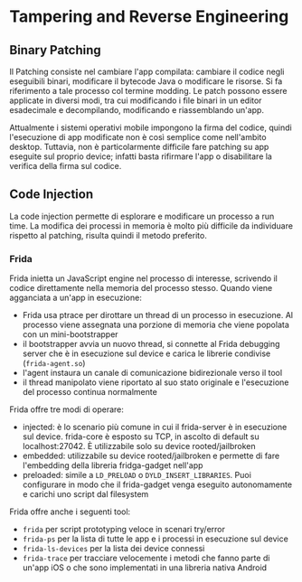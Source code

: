 # Tampering and Reverse Engineering

## Binary Patching

Il Patching consiste nel cambiare l'app compilata:
cambiare il codice negli eseguibili binari,
modificare il bytecode Java
o modificare le risorse.
Si fa riferimento a tale processo col termine modding.
Le patch possono essere applicate in diversi modi, tra cui
modificando i file binari in un editor esadecimale e 
decompilando, modificando e riassemblando un'app.

Attualmente i sistemi operativi mobile impongono la firma del codice, quindi l'esecuzione di app modificate non è così semplice come nell'ambito desktop.
Tuttavia, non è particolarmente difficile fare patching su app eseguite sul proprio device; 
infatti basta rifirmare l'app o disabilitare la verifica della firma sul codice.

## Code Injection

La code injection permette di esplorare e modificare un processo a run time.
La modifica dei processi in memoria è molto più difficile da individuare rispetto al patching, risulta quindi il metodo preferito.

### Frida

Frida inietta un JavaScript engine nel processo di interesse, scrivendo il codice direttamente nella memoria del processo stesso.
Quando viene agganciata a un'app in esecuzione:

- Frida usa ptrace per dirottare un thread di un processo in esecuzione.
Al processo viene assegnata una porzione di memoria che viene popolata con un mini-bootstrapper
- il bootstrapper avvia un nuovo thread, 
si connette al Frida debugging server che è in esecuzione sul device e 
carica le librerie condivise (`frida-agent.so`)
- l'agent instaura un canale di comunicazione bidirezionale verso il tool
- il thread manipolato viene riportato al suo stato originale e l'esecuzione del processo continua normalmente

Frida offre tre modi di operare:

- injected:
è lo scenario più comune in cui il frida-server è in esecuzione sul device.
frida-core è esposto su TCP, in ascolto di default su localhost:27042.
È utilizzabile solo su device rooted/jailbroken
- embedded:
utilizzabile su device rooted/jailbroken e permette di fare l'embedding della libreria fridga-gadget nell'app
- preloaded:
simile a `LD_PRELOAD` o `DYLD_INSERT_LIBRARIES`.
Puoi configurare in modo che il frida-gadget venga eseguito autonomamente e carichi uno script dal filesystem

Frida offre anche i seguenti tool:

- `frida` per script prototyping veloce in scenari try/error
- `frida-ps` per la lista di tutte le app e i processi in esecuzione sul device
- `frida-ls-devices` per la lista dei device connessi
- `frida-trace` per tracciare velocemente i metodi che fanno parte di un'app iOS o che sono implementati in una libreria nativa Android
